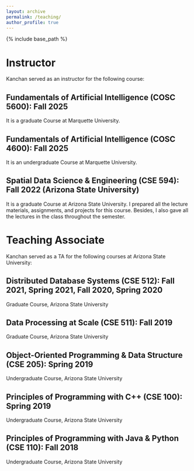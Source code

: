 ```yaml
---
layout: archive
permalink: /teaching/
author_profile: true
---
```


{% include base_path %}

Instructor
======
Kanchan served as an instructor for the following course:

Fundamentals of Artificial Intelligence (COSC 5600): Fall 2025
------
It is a graduate Course at Marquette University.

Fundamentals of Artificial Intelligence (COSC 4600): Fall 2025
------
It is an undergraduate Course at Marquette University.

Spatial Data Science & Engineering (CSE 594): Fall 2022 (Arizona State University)
------
It is a graduate Course at Arizona State University. I prepared all the lecture materials, assignments, and projects for this course. Besides, I also gave all the lectures in the class throughout the semester.

Teaching Associate
======
Kanchan served as a TA for the following courses at Arizona State University:

Distributed Database Systems (CSE 512): Fall 2021, Spring 2021, Fall 2020, Spring 2020
------
Graduate Course, Arizona State University

Data Processing at Scale (CSE 511): Fall 2019
------
Graduate Course, Arizona State University

Object-Oriented Programming & Data Structure (CSE 205): Spring 2019
------
Undergraduate Course, Arizona State University

Principles of Programming with C++ (CSE 100): Spring 2019
------
Undergraduate Course, Arizona State University

Principles of Programming with Java & Python (CSE 110): Fall 2018
------
Undergraduate Course, Arizona State University

